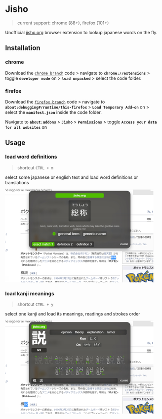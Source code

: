 # Jisho
> current support: chrome (88+), firefox (101+)

Unofficial [jisho.org](https://jisho.org) browser extension to lookup japanese words on the fly.

## Installation

### chrome
Download the [`chrome branch`](https://github.com/9elt/Jisho/tree/chrome) code > navigate to **`chrome://extensions`** > toggle **`developer mode`** on > **`load unpacked`** > select the code folder.

### firefox
Download the [`firefox branch`](https://github.com/9elt/Jisho/tree/firefox) code > navigate to **`about:debugging#/runtime/this-firefox`** > **`Load Temporary Add-on`** on > select the **`manifest.json`** inside the code folder.

Navigate to **`about:addons`** > **`Jisho`** > **`Permissions`** > toggle **`Access your data for all websites`** on

## Usage

### load word definitions
> shortcut `CTRL + m`

select some japanese or english text 
and load word definitions or translations

<kbd>
<img src="https://github.com/9elt/Jisho/blob/readme_media/media/definition.jpg?v=0002" data-canonical-src="https://github.com/9elt/Jisho/blob/readme_media/media/definition.jpg" width="480" />
</kbd>

### load kanji meanings
> shortcut `CTRL + y`

select one kanji and load its meanings, readings and strokes order

<kbd>
<img src="https://github.com/9elt/Jisho/blob/readme_media/media/kanji.jpg?v=0002" data-canonical-src="https://github.com/9elt/Jisho/blob/readme_media/media/kanji.jpg" width="480" />
</kbd>
